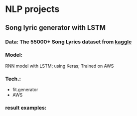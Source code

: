 # NLP projects

## Song lyric generator with LSTM

### Data: The **55000+ Song Lyrics** dataset from [kaggle](https://www.kaggle.com/mousehead/songlyrics)

### Model:

RNN model with LSTM; using Keras; Trained on AWS

### Tech.:
* fit.generator
* AWS


### result examples:

